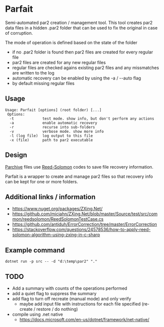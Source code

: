# Parfait #
Semi-automated par2 creation / management tool.
This tool creates par2 data files in a hidden .par2 folder that can be used to fix the original in case of corruption.

The mode of operation is defined based on the state of the folder
* if no .par2 folder is found then par2 files are created for every regular file
* par2 files are created for any new regular files
* regular files are checked agains existing par2 files and any missmatches are written to the log
* automatic recovery can be enabled by using the -a / --auto flag
* by default missing regular files 

## Usage ##
```
Usage: Parfait [options] (root folder) [...]
 Options:
  -t             test mode. show info, but don't perform any actions
  -a             enable automatic recovery
  -r             recurse into sub-folders
  -v             verbose mode. show more info
  -l (log file)  log output to this file
  -x (file)      path to par2 executable
```

## Design ##
[Parchive](https://github.com/Parchive/par2cmdline) files use [Reed-Solomon](https://en.wikipedia.org/wiki/Reed-Solomon_error_correction) codes to save file recovery information.

Parfait is a wrapper to create and manage par2 files so that recovery info can be kept for one or more folders.

## Additional links / information ##
* https://www.nuget.org/packages/ZXing.Net/
* https://github.com/micjahn/ZXing.Net/blob/master/Source/test/src/common/reedsolomon/ReedSolomonTestCase.cs
* https://github.com/antiduh/ErrorCorrection/tree/master/ErrorCorrection
* https://stackoverflow.com/questions/24578536/how-to-apply-reed-solomon-algorithm-using-zxing-in-c-sharp

## Example command
`dotnet run -p src -- -d "d:\temp\par2" "."`

## TODO
* Add a summary with counts of the operations performed
* add a quiet flag to suppress the summary
* add flag to turn off recreate (manual mode) and only verify
  * maybe add input file with instructions for each file specified (re-create / restore / do nothing)
* compile using .net native
  * https://docs.microsoft.com/en-us/dotnet/framework/net-native/